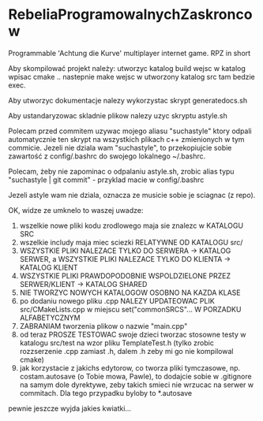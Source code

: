 RebeliaProgramowalnychZaskroncow
================================

Programmable 'Achtung die Kurve' multiplayer internet game. RPZ in short


Aby skompilować projekt należy:
utworzyc katalog build
wejsc w katalog
wpisac cmake ..
nastepnie make
wejsc w utworzony katalog src
tam bedzie exec.

Aby utworzyc dokumentacje nalezy wykorzystac skrypt generatedocs.sh

Aby ustandaryzowac skladnie plikow nalezy uzyc skryptu astyle.sh

Polecam przed commitem uzywac mojego aliasu "suchastyle" ktory odpali automatycznie ten skrypt na wszystkich plikach c++ zmienionych w tym commicie.
Jezeli nie dziala wam "suchastyle", to przekopiujcie sobie zawartość z config/.bashrc do swojego lokalnego ~/.bashrc.

Polecam, żeby nie zapominac o odpalaniu astyle.sh, zrobic alias typu "suchastyle | git commit" - przyklad macie w config/.bashrc

Jezeli astyle wam nie dziala, oznacza ze musicie sobie je sciagnac (z repo).


OK, widze ze umknelo to waszej uwadze:
1) wszelkie nowe pliki kodu zrodlowego maja sie znalezc w KATALOGU SRC
2) wszelkie includy maja miec sciezki RELATYWNE OD KATALOGU src/
3) WSZYSTKIE PLIKI NALEZACE TYLKO DO SERWERA -> KATALOG SERWER, a WSZYSTKIE PLIKI NALEZACE TYLKO DO KLIENTA -> KATALOG KLIENT
4) WSZYSTKIE PLIKI PRAWDOPODOBNIE WSPOLDZIELONE PRZEZ SERWER/KLIENT -> KATALOG SHARED
5) NIE TWORZYC NOWYCH KATALOGOW OSOBNO NA KAZDA KLASE
6) po dodaniu nowego pliku .cpp NALEZY UPDATEOWAC PLIK src/CMakeLists.cpp w miejscu set("commonSRCS"... W PORZADKU ALFABETYCZNYM
7) ZABRANIAM tworzenia plikow o nazwie "main.cpp"
8) od teraz PROSZE TESTOWAC swoje dzieci tworzac stosowne testy w katalogu src/test na wzor pliku TemplateTest.h (tylko zrobic rozzserzenie .cpp zamiast .h, dalem .h zeby mi go nie kompilowal cmake)
9) jak korzystacie z jakichs edytorow, co tworza pliki tymczasowe, np. costam.autosave (o Tobie mowa, Pawle), to dodajcie sobie w .gitignore na samym dole dyrektywe, zeby takich smieci nie wrzucac na serwer w commitach. Dla tego przypadku byloby to *.autosave


pewnie jeszcze wyjda jakies kwiatki...

